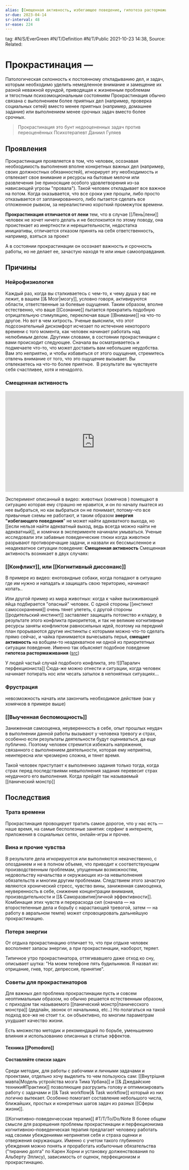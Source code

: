 ```yaml
---
alias: [Смещенная активность, избегающее поведение, гипотеза растормаживания ]
sr-due: 2023-04-14
sr-interval: 48
sr-ease: 224
---
```

tag:  #N/S/EverGreen  #N/T/Definition #N/T/Public 
2021-10-23 14:38, Source: 
Related:  
# Прокрастинация —
Патологическая склонность к постоянному откладыванию дел, и задач, которым необходимо уделить немедленное внимание и замещение их разной неважной ерундой, приводящая к жизненным проблемам и тягостным психоэмоциональным состояниям
Прокрастинация обычно связана с выполнением более приятных дел (например, проверка социальных сетей) вместо менее приятных (например, домашнее задание) или выполнением менее срочных задач вместо более срочных.

> Прокрастинация это бунт недооцененных задач против переоценённых
> Психотерапевт Даниил Гуляев

## Проявления 
Прокрастинация проявляется в том, что человек, осознавая необходимость выполнения вполне конкретных важных дел (например, своих должностных обязанностей), игнорирует эту необходимость и отвлекает свое внимание и ресурсы на бытовые мелочи или развлечения (не приносящие особого удовлетворения из–за нависающей угрозы "провала"). Такой человек откладывает все важное на потом. Когда оказывается, что все сроки уже прошли, либо просто отказывается от запланированного, либо пытается сделать все отложенное рывком, за нереалистично короткий промежуток времени.

**Прокрастинация отличается от лени** тем, что в случае [[Лень|лени]] человек не хочет ничего делать и не беспокоится по этому поводу, она проистекает из инертности и нерешительности, недостатка инициативы, отличается отказом принять на себя ответственность, например, взяться за проект

А в состоянии прокрастинации он осознает важность и срочность работы, но не делает ее, зачастую находя те или иные самооправдания.

## Причины

### Нейрофизиология
Каждый раз, когда вы сталкиваетесь с чем-то, к чему душа у вас не лежит, в вашем [[& Мозг|мозгу]], условно говоря, активируются области, ответственные за болевые ощущения. Таким образом, вполне естественно, что ваше [[Сознание]] пытается прекратить подобную отрицательную стимуляцию, переключая ваше [[Внимание]] на что-то другое. Но вот в чем хитрость. Ученые выяснили, что этот подсознательный дискомфорт исчезает по истечение некоторого времени с того момента, как человек начинает работать над нелюбимым делом. Другими словами, в состоянии прокрастинации с вами происходит следующее. Сначала вы осматриваетесь и подмечаете что-то, что может доставить вам небольшие неудобства. Вам это неприятно, и чтобы избавиться от этого ощущения, стремитесь отвлечь внимание от того, что это ощущение вызывает.
Вы отвлекаетесь на что-то более приятное. 
В результате вы чувствуете себя счастливее, хотя и ненадолго.

### Смещенная активность
<iframe width="560" height="315" src="https://www.youtube.com/embed/kgaIbDvP_KI" title="YouTube video player" frameborder="0" allow="accelerometer; autoplay; clipboard-write; encrypted-media; gyroscope; picture-in-picture; web-share" allowfullscreen></iframe>

Эксперимент описанный в видео: животных (хомячков ) помещают в ситуацию которая ему страшно не нравится, и он по началу пыатеся из нее выбраться, но как выбраться он не понимает, потому-что все привычные схемы не работают, и таким образом **энергия "избегающего поведения**" не может найти адекватного выхода, но [[если нельзя найти адекватный выход, ведь всегда можно найти не адекватный]], и хомячки в эксперименте начинали умываться. 
Ученые исследовали эти забавные поведенческие глюки когда животное разрывают противоречащие задачи, и назвали их бессмысленное и неадекватное ситуации поведение:  **Смещенная активность**
Смещенная активность возникает в двух случаях:

### [[Конфликт]], или [[Когнитивный диссонанс]] 
В примере из видео: енотовидные собаки, когда попадают в ситуацию где им нужно и нападать и защищать свою територию, начинают копать..  

Или другой пример из мира животных: когда к чайке высиживающей яйца подбирается "опасный" человек. С одной стороны [[инстинкт самосохранения]] очень тянет улететь, с другой стороны [[родительский инстинкт]]  заставляет защищать потомство и кладку, в результате этого конфликта приоритетов, и так не великие когнитивные ресурсы заняты конфликтом равносильных идей, поэтому на передний план прорываются другие инстинкты с которыми можно что-то сделать прямо сейчас, и чайка принимается вычесывать перья, **смещает активность** на вобщем-то неадекватное ни одной из приоритетных ситуации поведение. Именно так обьясняет подобное поведение **гипотеза растормаживания** ([src](https://mylect.ru/psyhologya/psyholo/556-zoopsyhology-start3))

У людей частый случай подобного конфликта, это 
![[Паралич перфекциониста]]
Сюда-же можно отнести и ситуации, когда человек начинает потирать нос или чесать затылок в непонятных ситуациях...

### **Фрустрация** 
невозможность начать или закончить необходимое действие (как у хомячков в примере выше)

### [[Выученная беспомощность]]
Заниженная самооценка, неуверенность в себе, опыт прошлых неудач в выполнении данной работы вызывают у человека тревогу и страх, особенно если результаты деятельности будут оцениваться, да еще публично. Поэтому человек стремится избежать напряжения, связанного с выполнением деятельности, которая ему неприятна, неинтересна или чрезмерно сложна, и тянет время.

Такой человек приступает к выполнению задания только тогда, когда страх перед последствиями невыполнения задания перевесит страх неудачного его выполнения. Когда прейдёт так называемый [[панический монстр]]


## Последствия

### Трата времени
Прокрастинация провоцирует тратить самое дорогое, что у нас есть — наше время, на самые бесполезные занятия: серфинг в интернете, приложения в социальных сетях, онлайн-игры и прочее.

### Вина и прочие чувства
В результате дела игнорируются или выполняются некачественно, с опозданием и не в полном объеме, что приводит к соответствующим производственным проблемам, упущенным возможностям, недовольству начальства и окружающих из–за невыполнения обязательств и многим другим проблемам. Следствием этого зачастую являются хронический стресс, чувство вины, заниженная самооценка, неуверенность в себе, снижение концентрации внимания, производительности и [[& Саморазвитие|личной эффективности]]. Комбинация этих чувств и перерасхода сил (сначала — на второстепенные дела и борьбу с нарастающей тревогой, затем — на работу в авральном темпе) может спровоцировать дальнейшую прокрастинацию.

### Потеря энергии
От отдыха прокрастинацию отличает то, что при отдыхе человек восполняет запасы энергии, а при прокрастинации, наоборот, теряет.

Типичное утро прокрастинатора, оттягивавшего даже отход ко сну, описывает шутка: "На моем телефоне пять будильников. Я назвал их: отрицание, гнев, торг, депрессия, принятие".

### Советы для прокрастинаторов
Для важных дел проблема прокрастинации пусть и совсем неоптимальным образом, но обычно решается естественным образом, с приходом так называемого [[панический монстр|паничесского монстра]] (дедлайн, звонок от начальника, etc..)
Но полагаться на такой подход все-же не стоит т.к. он объективно, по многим параметрам ухудшает качество жизни.

Есть множество методик и рекомендаций по борьбе, уменьшению влияния и использованию описанных в статье эффектов.
#### Техника [[Pomodoro]]

#### Составляйте списки задач 
Среди методик, для работы с рабочими и личными задачами и проектами, отдельно хочу выделить то чем пользуюсь сам: [[Внутрішня мавпа|Модель устройства мозга Тима Урбана]] и [[& Джедайские техники#Практики]]  позволяющие разгрузить голову и оптимизировать работу с задачами и [[& Task workflow|& Task workflow]] который из них логично вытекает. Особенно помогает составление небольшого числа, ближайших, простых и конкретных шагов задач из разных [[Сферы жизни]].

[[Когнитивно-поведенчесская терапия]]
#T/T/To/Do/Note 
 В более общем смысле для разрешения проблемы прокрастинации и перфекционизма когнитивною–поведенческая терапия предлагает человеку работать над своими убеждениями непринятия себя и страха оценки и отвержения окружающих.
  Именно с учетом такого глубинного убеждения можно понять и проработать избыточные обязательства ("тиранию долга" по Карен Хорни и установку долженствования по Альберту Эллису), зависимость от оценок, перфекционизм и прокрастинацию.